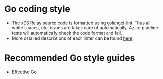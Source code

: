 # Go coding style

* The xDS Relay source code is formatted using
  [golangci-lint](https://github.com/golangci/golangci-lint). Thus all white spaces, etc.
  issues are taken care of automatically. Azure pipeline tests will automatically check the code
  format and fail.
* More detailed descriptions of each linter can be found
  [here](https://github.com/golangci/golangci-lint/tree/v1.23.6#enabled-by-default-linters).

# Recommended Go style guides

* [Effective Go](https://golang.org/doc/effective_go.html)
